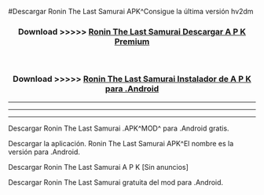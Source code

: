 #Descargar Ronin The Last Samurai  APK^Consigue la última versión hv2dm



<div align="center">
<h3>Download >>>>> <a href="https://es-sites.web.app/?es= Ronin The Last Samurai ">Ronin The Last Samurai  Descargar A P K Premium</a></h3><br>

<h3>Download >>>>> <a href="https://es-sites.web.app/?es= Ronin The Last Samurai ">Ronin The Last Samurai  Instalador de A P K para .Android</a></h3>
</div>


----------------------------------------------------------

----------------------------------------------------------

----------------------------------------------------------

Descargar Ronin The Last Samurai  .APK^MOD^ para .Android gratis.

Descargar la aplicación. Ronin The Last Samurai  APK^El nombre es la versión para .Android.

Descargar Ronin The Last Samurai  A P K [Sin anuncios]

Descargar Ronin The Last Samurai  gratuita del mod para .Android.